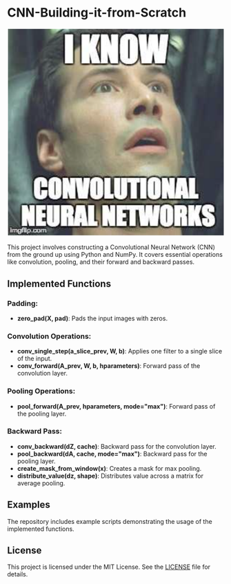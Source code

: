 # CNN-Building-it-from-Scratch

![CNN Meme](images/matrix.png)

This project involves constructing a Convolutional Neural Network (CNN) from the ground up using Python and NumPy. It covers essential operations like convolution, pooling, and their forward and backward passes.

## Implemented Functions

### Padding:
- **zero_pad(X, pad)**: Pads the input images with zeros.

### Convolution Operations:
- **conv_single_step(a_slice_prev, W, b)**: Applies one filter to a single slice of the input.
- **conv_forward(A_prev, W, b, hparameters)**: Forward pass of the convolution layer.

### Pooling Operations:
- **pool_forward(A_prev, hparameters, mode="max")**: Forward pass of the pooling layer.

### Backward Pass:
- **conv_backward(dZ, cache)**: Backward pass for the convolution layer.
- **pool_backward(dA, cache, mode="max")**: Backward pass for the pooling layer.
- **create_mask_from_window(x)**: Creates a mask for max pooling.
- **distribute_value(dz, shape)**: Distributes value across a matrix for average pooling.

## Examples

The repository includes example scripts demonstrating the usage of the implemented functions.

## License

This project is licensed under the MIT License. See the [LICENSE](LICENSE) file for details.
